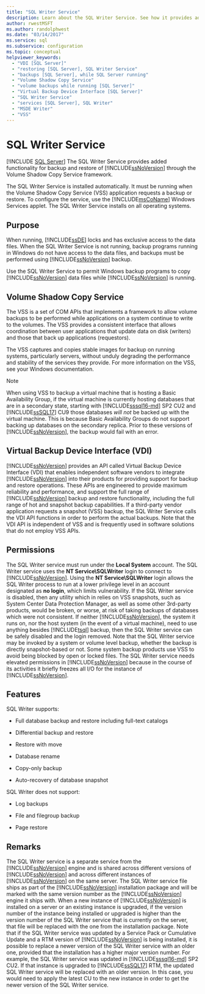 ```yaml
---
title: "SQL Writer Service"
description: Learn about the SQL Writer Service. See how it provides added backup and restore functionality in SQL Server through the Volume Shadow Copy Service framework.
author: rwestMSFT
ms.author: randolphwest
ms.date: "03/14/2017"
ms.service: sql
ms.subservice: configuration
ms.topic: conceptual
helpviewer_keywords:
  - "VDI [SQL Server]"
  - "restoring [SQL Server], SQL Writer Service"
  - "backups [SQL Server], while SQL Server running"
  - "Volume Shadow Copy Service"
  - "volume backups while running [SQL Server]"
  - "Virtual Backup Device Interface [SQL Server]"
  - "SQL Writer Service"
  - "services [SQL Server], SQL Writer"
  - "MSDE Writer"
  - "VSS"
---
```

# SQL Writer Service
 [!INCLUDE [SQL Server](../../includes/applies-to-version/sqlserver.md)]
  The SQL Writer Service provides added functionality for backup and restore of [!INCLUDE[ssNoVersion](../../includes/ssnoversion-md.md)] through the Volume Shadow Copy Service framework.  
  
 The SQL Writer Service is installed automatically. It must be running when the Volume Shadow Copy Service (VSS) application requests a backup or restore. To configure the service, use the [!INCLUDE[msCoName](../../includes/msconame-md.md)] Windows Services applet. The SQL Writer Service installs on all operating systems.  
  
## Purpose  
 When running, [!INCLUDE[ssDE](../../includes/ssde-md.md)] locks and has exclusive access to the data files. When the SQL Writer Service is not running, backup programs running in Windows do not have access to the data files, and backups must be performed using [!INCLUDE[ssNoVersion](../../includes/ssnoversion-md.md)] backup.  
  
 Use the SQL Writer Service to permit Windows backup programs to copy [!INCLUDE[ssNoVersion](../../includes/ssnoversion-md.md)] data files while [!INCLUDE[ssNoVersion](../../includes/ssnoversion-md.md)] is running.  
  
## Volume Shadow Copy Service  
 The VSS is a set of COM APIs that implements a framework to allow volume backups to be performed while applications on a system continue to write to the volumes. The VSS provides a consistent interface that allows coordination between user applications that update data on disk (writers) and those that back up applications (requestors).  
  
 The VSS captures and copies stable images for backup on running systems, particularly servers, without unduly degrading the performance and stability of the services they provide. For more information on the VSS, see your Windows documentation.  

> [!NOTE]
> When using VSS to backup a virtual machine that is hosting a Basic Availability Group, if the virtual machine is currently hosting databases that are in a secondary state, starting with [!INCLUDE[sssql16-md](../../includes/sssql16-md.md)] SP2 CU2 and [!INCLUDE[ssSQL17](../../includes/sssql17-md.md)] CU9 those databases *will not* be backed up with the virtual machine.  This is because Basic Availability Groups do not support backing up databases on the secondary replica.  Prior to these versions of [!INCLUDE[ssNoVersion](../../includes/ssnoversion-md.md)], the backup would fail with an error.
  
## Virtual Backup Device Interface (VDI)  
 [!INCLUDE[ssNoVersion](../../includes/ssnoversion-md.md)] provides an API called Virtual Backup Device Interface (VDI) that enables independent software vendors to integrate [!INCLUDE[ssNoVersion](../../includes/ssnoversion-md.md)] into their products for providing support for backup and restore operations. These APIs are engineered to provide maximum reliability and performance, and support the full range of [!INCLUDE[ssNoVersion](../../includes/ssnoversion-md.md)] backup and restore functionality, including the full range of hot and snapshot backup capabilities. If a third-party vendor application requests a snapshot (VSS) backup, the SQL Writer Service calls the VDI API functions in order to perform the actual backups. Note that the VDI API is independent of VSS and is frequently used in software solutions that do not employ VSS APIs.
  
## Permissions  
 The SQL Writer service must run under the **Local System** account. The SQL Writer service uses the **NT Service\SQLWriter** login to connect to [!INCLUDE[ssNoVersion](../../includes/ssnoversion-md.md)]. Using the **NT Service\SQLWriter** login allows the SQL Writer process to run at a lower privilege level in an account designated as **no login**, which limits vulnerability. If the SQL Writer service is disabled, then any utility which in relies on VSS snapshots, such as System Center Data Protection Manager, as well as some other 3rd-party products, would be broken, or worse, at risk of taking backups of databases which were not consistent. If neither [!INCLUDE[ssNoVersion](../../includes/ssnoversion-md.md)], the system it runs on, nor the host system (in the event of a virtual machine), need to use anything besides [!INCLUDE[tsql](../../includes/tsql-md.md)] backup, then the SQL Writer service can be safely disabled and the login removed.  Note that the SQL Writer service may be invoked by a system or volume level backup, whether the backup is directly snapshot-based or not. Some system backup products use VSS to avoid being blocked by open or locked files. The SQL Writer service needs elevated permissions in [!INCLUDE[ssNoVersion](../../includes/ssnoversion-md.md)] because in the course of its activities it briefly freezes all I/O for the instance of [!INCLUDE[ssNoVersion](../../includes/ssnoversion-md.md)].  
  
## Features  
 SQL Writer supports:  
  
-   Full database backup and restore including full-text catalogs  
  
-   Differential backup and restore  
  
-   Restore with move  
  
-   Database rename  
  
-   Copy-only backup  
  
-   Auto-recovery of database snapshot  
  
 SQL Writer does not support:  
  
-   Log backups  
  
-   File and filegroup backup  
  
-   Page restore  
  
## Remarks
The SQL Writer service is a separate service from the [!INCLUDE[ssNoVersion](../../includes/ssnoversion-md.md)] engine and is shared across different versions of [!INCLUDE[ssNoVersion](../../includes/ssnoversion-md.md)] and across different instances of [!INCLUDE[ssNoVersion](../../includes/ssnoversion-md.md)] on the same server.  The SQL Writer service file ships as part of the [!INCLUDE[ssNoVersion](../../includes/ssnoversion-md.md)] installation package and will be marked with the same version number as the [!INCLUDE[ssNoVersion](../../includes/ssnoversion-md.md)] engine it ships with.  When a new instance of [!INCLUDE[ssNoVersion](../../includes/ssnoversion-md.md)] is installed on a server or an existing instance is upgraded, if the version number of the instance being installed or upgraded is higher than the version number of the SQL Writer service that is currently on the server, that file will be replaced with the one from the installation package.  Note that if the SQL Writer service was updated by a Service Pack or Cumulative Update and a RTM version of [!INCLUDE[ssNoVersion](../../includes/ssnoversion-md.md)] is being installed, it is possible to replace a newer version of the SQL Writer service with an older one, provided that the installation has a higher major version number.  For example, the SQL Writer service was updated in [!INCLUDE[sssql16-md](../../includes/sssql16-md.md)] SP2 CU2.  If that instance is upgraded to [!INCLUDE[ssSQL17](../../includes/sssql17-md.md)] RTM, the updated SQL Writer service will be replaced with an older version.  In this case, you would need to apply the latest CU to the new instance in order to get the newer version of the SQL Writer service.

